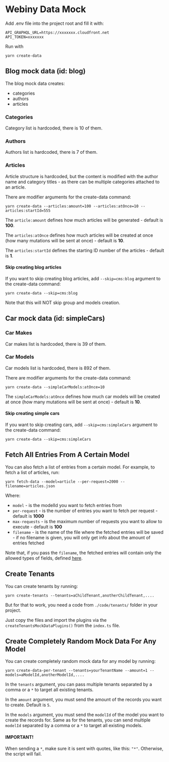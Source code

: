 # Webiny Data Mock

Add .env file into the project root and fill it with:
````
API_GRAPHQL_URL=https://xxxxxxx.cloudfront.net
API_TOKEN=xxxxxxx
````


Run with
`````
yarn create-data
`````

## Blog mock data (id: blog)

The blog mock data creates:

- categories
- authors
- articles

### Categories

Category list is hardcoded, there is 10 of them.

### Authors

Authors list is hardcoded, there is 7 of them.

### Articles

Article structure is hardcoded, but the content is modified with the author name and category titles - as there can be
multiple categories attached to an article.

There are modifier arguments for the create-data command:

````
yarn create-data --articles:amount=100 --articles:atOnce=10 --articles:startId=555
````

The `article:amount` defines how much articles will be generated - default is **100**.

The `articles:atOnce` defines how much articles will be created at once (how many mutations will be sent at once) -
default is **10**.

The `articles:startId` defines the starting ID number of the articles - default is **1**.

#### Skip creating blog articles

If you want to skip creating blog articles, add `--skip=cms:blog` argument to the create-data command:

````
yarn create-data --skip=cms:blog
````

Note that this will NOT skip group and models creation.

## Car mock data (id: simpleCars)

### Car Makes

Car makes list is hardcoded, there is 39 of them.

### Car Models

Car models list is hardcoded, there is 892 of them.

There are modifier arguments for the create-data command:

````
yarn create-data --simpleCarModels:atOnce=10
````

The `simpleCarModels:atOnce` defines how much car models will be created at once (how many mutations will be sent at once) -
default is **10**.

#### Skip creating simple cars

If you want to skip creating cars, add `--skip=cms:simpleCars` argument to the create-data command:

````
yarn create-data --skip=cms:simpleCars
````


## Fetch All Entries From A Certain Model

You can also fetch a list of entries from a certain model. For example, to fetch a list of articles, run:
```
yarn fetch-data --model=article --per-request=2000 --filename=articles.json
```
Where:
* `model` - is the modelId you want to fetch entries from
* `per-request` - is the number of entries you want to fetch per request - default is **1000**
* `max-requests` - is the maximum number of requests you want to allow to execute - default is **100**
* `filename` - is the name of the file where the fetched entries will be saved - if no filename is given, you will only get info about the amount of entries fetched

Note that, if you pass the `filename`, the fetched entries will contain only the allowed types of fields, defined [here](https://github.com/webiny/webiny-js-data-mock/blob/main/src/apps/utils/createModelFields.ts#L3).

## Create Tenants

You can create tenants by running:

```
yarn create-tenants --tenants=aChildTenant,anotherChildTenant,....
```

But for that to work, you need a code from `./code/tenants/` folder in your project.

Just copy the files and import the plugins via the `createTenantsMockDataPlugins()` from the `index.ts` file.

## Create Completely Random Mock Data For Any Model

You can create completely random mock data for any model by running:

```
yarn create-data-per-tenant --tenants=yourTenantName --amount=1 --models=aModelId,anotherModelId,....
```

In the `tenants` argument, you can pass multiple tenants separated by a comma or a `*` to target all existing tenants.

In the `amount` argument, you must send the amount of the records you want to create. Default is `5`.

In the `models` argument, you must send the `modelId` of the model you want to create the records for. Same as for the
tenants, you can send multiple `modelId` separated by a comma or a `*` to target all existing models.

#### IMPORTANT!

When sending a `*`, make sure it is sent with quotes, like this: `"*"`. Otherwise, the script will fail.
